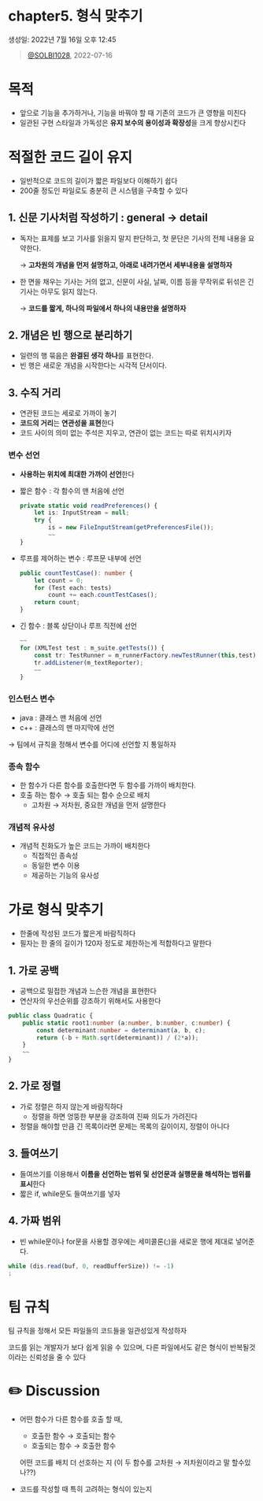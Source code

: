# chapter5. 형식 맞추기

생성일: 2022년 7월 16일 오후 12:45
> [@SOLBI1028](https://github.com/SOLBI1028), 2022-07-16
>

# 목적

- 앞으로 기능을 추가하거나, 기능을 바꿔야 할 때 기존의 코드가 큰 영향을 미친다
- 일관된 구현 스타일과 가독성은 **유지 보수의 용이성과 확장성**을 크게 향상시킨다

# 적절한 코드 길이 유지

- 일반적으로 코드의 길이가 짧은 파일보다 이해하기 쉽다
- 200줄 정도인 파일로도 충분히 큰 시스템을 구축할 수 있다

## 1. 신문 기사처럼 작성하기 : general → detail

- 독자는 표제를 보고 기사를 읽을지 말지 판단하고, 첫 문단은 기사의 전체 내용을 요약한다.
    
    → **고차원의 개념을 먼저 설명하고, 아래로 내려가면서 세부내용을 설명하자**
    
- 한 면을 채우는 기사는 거의 없고, 신문이 사실, 날짜, 이름 등을 무작위로 뒤섞은 긴 기사는 아무도 읽지 않는다.
    
    → **코드를 짧게, 하나의 파일에서 하나의 내용만을 설명하자**
    

## 2. 개념은 빈 행으로 분리하기

- 일련의 행 묶음은 **완결된 생각 하나**를 표현한다.
- 빈 행은 새로운 개념을 시작한다는 시각적 단서이다.

## 3. 수직 거리

- 연관된 코드는 세로로 가까이 놓기
- **코드의 거리**는 **연관성을 표현**한다
- 코드 사이의 의미 없는 주석은 지우고, 연관이 없는 코드는 따로 위치시키자

### 변수 선언

- **사용하는 위치에 최대한 가까이 선언**한다
- 짧은 함수 :  각 함수의 맨 처음에 선언
    
    ```ts
    private static void readPreferences() {
    	let is: InputStream = null;
    	try {
    		is = new FileInputStream(getPreferencesFile());
    		~~
    }
    ```
    
- 루프를 제어하는 변수 : 루프문 내부에 선언
    
    ```ts
    public countTestCase(): number {
    	let count = 0;
    	for (Test each: tests)
    		count += each.countTestCases();
    	return count;
    }
    ```
    
- 긴 함수 : 블록 상단이나 루프 직전에 선언
    
    ```ts
    ~~
    for (XMLTest test : m_suite.getTests()) {
    	const tr: TestRunner = m_runnerFactory.newTestRunner(this,test);
    	tr.addListener(m_textReporter);
    	~~
    }
    ```
    

### 인스턴스 변수

- java : 클래스 맨 처음에 선언
- c++ : 클래스의 맨 마지막에 선언

→ 팀에서 규칙을 정해서 변수를 어디에 선언할 지 통일하자

### 종속 함수

- 한 함수가 다른 함수를 호출한다면 두 함수를 가까이 배치한다.
- 호출 하는 함수 → 호출 되는 함수 순으로 배치
    - 고차원 → 저차원, 중요한 개념을 먼저 설명한다

### 개념적 유사성

- 개념적 친화도가 높은 코드는 가까이 배치한다
    - 직접적인 종속성
    - 동일한 변수 이용
    - 제공하는 기능의 유사성

# 가로 형식 맞추기

- 한줄에 작성된 코드가 짧은게 바람직하다
- 필자는 한 줄의 길이가 120자 정도로 제한하는게 적합하다고 말한다

## 1. 가로 공백

- 공백으로 밀접한 개념과 느슨한 개념을 표현한다
- 연산자의 우선순위를 강조하기 위해서도 사용한다

```ts
public class Quadratic {
	public static root1:number (a:number, b:number, c:number) {
		const determinant:number = determinant(a, b, c);
		return (-b + Math.sqrt(determinant)) / (2*a));
	}
	~~
}
```

## 2. 가로 정렬

- 가로 정렬은 하지 않는게 바람직하다
    - 정렬을 하면 엉뚱한 부분을 강조하여 진짜 의도가 가려진다
- 정렬을 해야할 만큼 긴 목록이라면 문제는 목록의 길이이지, 정렬이 아니다

## 3. 들여쓰기

- 들여쓰기를 이용해서 **이름을 선언하는 범위 및 선언문과 실행문을 해석하는 범위를 표시**한다
- 짧은 if, while문도 들여쓰기를 넣자

## 4. 가짜 범위

- 빈 while문이나 for문을 사용할 경우에는 세미콜론(;)을 새로운 행에 제대로 넣어준다.

```ts
while (dis.read(buf, 0, readBufferSize)) != -1)
;
```

# 팀 규칙

팀 규칙을 정해서 모든 파일들의 코드들을 일관성있게 작성하자

코드를 읽는 개발자가 보다 쉽게 읽을 수 있으며, 다른 파일에서도 같은 형식이 반복될것이라는 신뢰성을 줄 수 있다

# ✏️ Discussion

- 어떤 함수가 다른 함수를 호출 할 때,
    - 호출한 함수 → 호출되는 함수
    - 호출되는 함수 → 호출한 함수
    
    어떤 코드를 배치 더 선호하는 지 (이 두 함수를 고차원 → 저차원이라고 말 할수있나??)
    
- 코드를 작성할 때 특히 고려하는 형식이 있는지